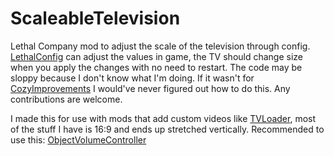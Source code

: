 # ScaleableTelevision
Lethal Company mod to adjust the scale of the television through config. [LethalConfig](https://thunderstore.io/c/lethal-company/p/AinaVT/LethalConfig/) can adjust the values in game, the TV should change size when you apply the changes with no need to restart. The code may be sloppy because I don't know what I'm doing. If it wasn't for [CozyImprovements](https://thunderstore.io/c/lethal-company/p/Spyci/CozyImprovements/) I would've never figured out how to do this. Any contributions are welcome. 

I made this for use with mods that add custom videos like [TVLoader](https://thunderstore.io/c/lethal-company/p/Rattenbonkers/TVLoader/), most of the stuff I have is 16:9 and ends up stretched vertically.
Recommended to use this: [ObjectVolumeController](https://thunderstore.io/c/lethal-company/p/FlipMods/ObjectVolumeController/)
